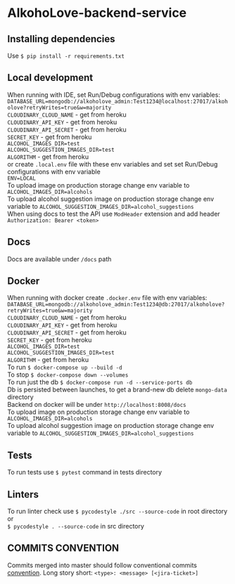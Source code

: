 # AlkohoLove-backend-service

## Installing dependencies

Use `$ pip install -r requirements.txt`

## Local development

When running with IDE, set Run/Debug configurations with env variables:  
`DATABASE_URL=mongodb://alkoholove_admin:Test1234@localhost:27017/alkoholove?retryWrites=true&w=majority`  
`CLOUDINARY_CLOUD_NAME` - get from heroku  
`CLOUDINARY_API_KEY` - get from heroku  
`CLOUDINARY_API_SECRET` - get from heroku  
`SECRET_KEY` - get from heroku  
`ALCOHOL_IMAGES_DIR=test`  
`ALCOHOL_SUGGESTION_IMAGES_DIR=test`  
`ALGORITHM` - get from heroku   
or create `.local.env` file with these env variables and set set Run/Debug configurations with env variable  
`ENV=LOCAL`  
To upload image on production storage change env variable to `ALCOHOL_IMAGES_DIR=alcohols`  
To upload alcohol suggestion image on production storage change env variable
to `ALCOHOL_SUGGESTION_IMAGES_DIR=alcohol_suggestions`  
When using docs to test the API use `ModHeader` extension and add header `Authorization: Bearer <token>`

## Docs

Docs are available under `/docs` path

## Docker

When running with docker create `.docker.env` file with env variables:  
`DATABASE_URL=mongodb://alkoholove_admin:Test1234@db:27017/alkoholove?retryWrites=true&w=majority`  
`CLOUDINARY_CLOUD_NAME` - get from heroku  
`CLOUDINARY_API_KEY` - get from heroku  
`CLOUDINARY_API_SECRET` - get from heroku  
`SECRET_KEY` - get from heroku  
`ALCOHOL_IMAGES_DIR=test`  
`ALCOHOL_SUGGESTION_IMAGES_DIR=test`  
`ALGORITHM` - get from heroku  
To run `$ docker-compose up --build -d`  
To stop `$ docker-compose down --volumes`  
To run just the db `$ docker-compose run -d --service-ports db`  
Db is persisted between launches, to get a brand-new db delete `mongo-data` directory  
Backend on docker will be under `http://localhost:8008/docs`   
To upload image on production storage change env variable to `ALCOHOL_IMAGES_DIR=alcohols`  
To upload alcohol suggestion image on production storage change env variable
to `ALCOHOL_SUGGESTION_IMAGES_DIR=alcohol_suggestions`  

## Tests

To run tests use `$ pytest` command in tests directory

## Linters

To run linter check use `$ pycodestyle ./src --source-code` in root directory or  
`$ pycodestyle . --source-code` in src directory

## COMMITS CONVENTION

Commits merged into master should follow conventional
commits [convention](https://gist.github.com/Zekfad/f51cb06ac76e2457f11c80ed705c95a3). Long story
short: `<type>: <message> [<jira-ticket>]`
